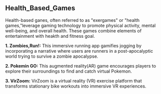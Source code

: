 ## Health_Based_Games

Health-based ganes, often referred to as "exergames" or "health games,"leverage gaming technology to promote physical activity, mental well-being, and overall health. These games combine elements of entertainment with heakth and fitness goal.

**1. Zombies,Run!:**
     This immersive running app gamifies jogging by incorporating a narrative where users are runners in a post-apocalyptic world trying to survive a zombie apocalypse.

**2. Pokemin GO:**
     This augmented reality(AR) game encourages players to explore their surroundings to find and catch virtual Pokemon.

**3. VirZoom:**
     VirZoom is a virtual reality (VR) exercise platform that transforms stationary bike workouts into immersive VR experiences.
